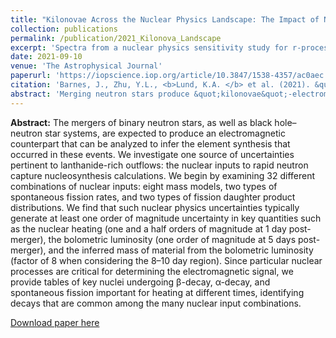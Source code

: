 ```yaml
---
title: "Kilonovae Across the Nuclear Physics Landscape: The Impact of Nuclear Physics Uncertainties on r-process-powered Emission"
collection: publications
permalink: /publication/2021_Kilonova_Landscape
excerpt: 'Spectra from a nuclear physics sensitivity study for r-process nucleosynthesis.'
date: 2021-09-10
venue: 'The Astrophysical Journal'
paperurl: 'https://iopscience.iop.org/article/10.3847/1538-4357/ac0aec'
citation: 'Barnes, J., Zhu, Y.L., <b>Lund, K.A. </b> et al. (2021). &quot;Kilonovae Across the Nuclear Physics Landscape: The Impact of Nuclear Physics Uncertainties on r-process-powered Emission&quot; <i>The Astrophysical Journal</i>. 918(44).'
abstract: 'Merging neutron stars produce &quot;kilonovae&quot;-electromagnetic transients powered by the decay of unstable nuclei synthesized via rapid neutron capture (the r-process) in material that is gravitationally unbound during inspiral and coalescence. Kilonova emission, if accurately interpreted, can be used to characterize the masses and compositions of merger-driven outflows, helping to resolve a long-standing debate about the origins of r-process material in the Universe. We explore how the uncertain properties of nuclei involved in the r-process complicate the inference of outflow properties from kilonova observations. Using r-process simulations, we show how nuclear physics uncertainties impact predictions of radioactive heating and element synthesis. For a set of models that span a large range in both predicted heating and final abundances, we carry out detailed numerical calculations of decay product thermalization and radiation transport in a kilonova ejecta with a fixed mass and density profile. The light curves associated with our models exhibit great diversity in their luminosities, with peak brightness varying by more than an order of magnitude. We also find variability in the shape of the kilonova light curves and their color, which in some cases runs counter to the expectation that increasing levels of lanthanide and/or actinide enrichment will be correlated with longer, dimmer, redder emission.'
---
```

<b>Abstract:</b> The mergers of binary neutron stars, as well as black hole–neutron star systems, are expected to produce an electromagnetic counterpart that can be analyzed to infer the element synthesis that occurred in these events. We investigate one source of uncertainties pertinent to lanthanide-rich outflows: the nuclear inputs to rapid neutron capture nucleosynthesis calculations. We begin by examining 32 different combinations of nuclear inputs: eight mass models, two types of spontaneous fission rates, and two types of fission daughter product distributions. We find that such nuclear physics uncertainties typically generate at least one order of magnitude uncertainty in key quantities such as the nuclear heating (one and a half orders of magnitude at 1 day post-merger), the bolometric luminosity (one order of magnitude at 5 days post-merger), and the inferred mass of material from the bolometric luminosity (factor of 8 when considering the 8–10 day region). Since particular nuclear processes are critical for determining the electromagnetic signal, we provide tables of key nuclei undergoing β-decay, α-decay, and spontaneous fission important for heating at different times, identifying decays that are common among the many nuclear input combinations.

[Download paper here](http://kelslund.github.io/files/papers/2021_Barnes_KN_landscape.pdf)
